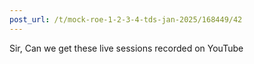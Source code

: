 ```yaml
---
post_url: /t/mock-roe-1-2-3-4-tds-jan-2025/168449/42
---
```

Sir, Can we get these live sessions recorded on YouTube